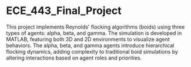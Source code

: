 # ECE_443_Final_Project #
This project implements Reynolds' flocking algorithms (boids) using three types of agents: alpha, beta, and gamma. The simulation is developed in MATLAB, featuring both 3D and 2D environments to visualize agent behaviors. The alpha, beta, and gamma agents introduce hierarchical flocking dynamics, adding complexity to traditional boid simulations by altering interactions based on agent roles and priorities.
